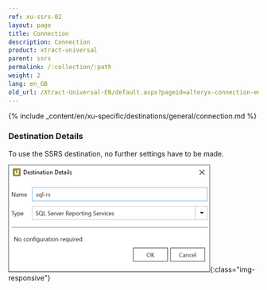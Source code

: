 ```yaml
---
ref: xu-ssrs-02
layout: page
title: Connection
description: Connection
product: xtract-universal
parent: ssrs
permalink: /:collection/:path
weight: 2
lang: en_GB
old_url: /Xtract-Universal-EN/default.aspx?pageid=alteryx-connection-en
---
```

{% include _content/en/xu-specific/destinations/general/connection.md %}	 

### Destination Details
To use the SSRS destination, no further settings have to be made.

![ssrs-create-destination](/img/content/ssrs-create-destination.png){:class="img-responsive"}